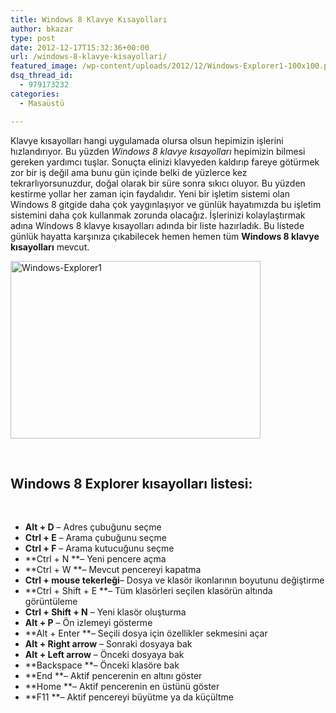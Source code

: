 ```yaml
---
title: Windows 8 Klavye Kısayolları
author: bkazar
type: post
date: 2012-12-17T15:32:36+00:00
url: /windows-8-klavye-kisayollari/
featured_image: /wp-content/uploads/2012/12/Windows-Explorer1-100x100.png
dsq_thread_id:
  - 979173232
categories:
  - Masaüstü

---
```

Klavye kısayolları hangi uygulamada olursa olsun hepimizin işlerini hızlandırıyor. Bu yüzden _Windows 8 klavye kısayolları_ hepimizin bilmesi gereken yardımcı tuşlar. Sonuçta elinizi klavyeden kaldırıp fareye götürmek zor bir iş değil ama bunu gün içinde belki de yüzlerce kez tekrarlıyorsunuzdur, doğal olarak bir süre sonra sıkıcı oluyor. Bu yüzden kestirme yollar her zaman için faydalıdır. Yeni bir işletim sistemi olan Windows 8 gitgide daha çok yaygınlaşıyor ve günlük hayatımızda bu işletim sistemini daha çok kullanmak zorunda olacağız. İşlerinizi kolaylaştırmak adına Windows 8 klavye kısayolları adında bir liste hazırladık. Bu listede günlük hayatta karşınıza çıkabilecek hemen hemen tüm **Windows 8 klavye kısayolları** mevcut.

<img class="aligncenter size-large wp-image-9947" alt="Windows-Explorer1" src="https://www.murekkep.org/wp-content/uploads/2012/12/Windows-Explorer1-400x284.png" width="400" height="284" srcset="https://www.murekkep.org/wp-content/uploads/2012/12/Windows-Explorer1-400x284.png 400w, https://www.murekkep.org/wp-content/uploads/2012/12/Windows-Explorer1-50x35.png 50w, https://www.murekkep.org/wp-content/uploads/2012/12/Windows-Explorer1-125x88.png 125w, https://www.murekkep.org/wp-content/uploads/2012/12/Windows-Explorer1-281x200.png 281w, https://www.murekkep.org/wp-content/uploads/2012/12/Windows-Explorer1-428x305.png 428w, https://www.murekkep.org/wp-content/uploads/2012/12/Windows-Explorer1.png 600w" sizes="(max-width: 400px) 100vw, 400px" /> 

&nbsp;

## Windows 8 Explorer kısayolları listesi:

&nbsp;

  * **Alt + D** – Adres çubuğunu seçme
  * **Ctrl + E** – Arama çubuğunu seçme
  * **Ctrl + F** – Arama kutucuğunu seçme
  * **Ctrl + N **– Yeni pencere açma
  * **Ctrl + W **– Mevcut pencereyi kapatma
  * **Ctrl + mouse tekerleği**– Dosya ve klasör ikonlarının boyutunu değiştirme
  * **Ctrl + Shift + E **– Tüm klasörleri seçilen klasörün altında görüntüleme
  * **Ctrl + Shift + N** – Yeni klasör oluşturma
  * **Alt + P** – Ön izlemeyi gösterme
  * **Alt + Enter **&#8211; Seçili dosya için özellikler sekmesini açar
  * **Alt + Right arrow** – Sonraki dosyaya bak
  * **Alt + Left arrow** – Önceki dosyaya bak
  * **Backspace **– Önceki klasöre bak
  * **End **– Aktif pencerenin en altını göster
  * **Home **– Aktif pencerenin en üstünü göster
  * **F11 **– Aktif pencereyi büyütme ya da küçültme

&nbsp;